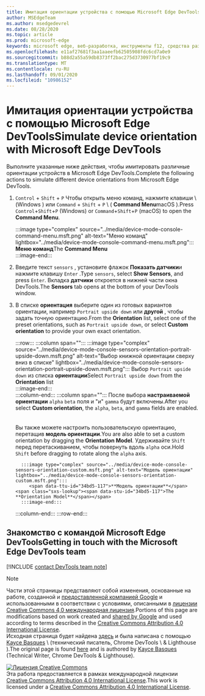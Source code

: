 ```yaml
---
title: Имитация ориентации устройства с помощью Microsoft Edge DevTools
author: MSEdgeTeam
ms.author: msedgedevrel
ms.date: 08/28/2020
ms.topic: article
ms.prod: microsoft-edge
keywords: microsoft edge, веб-разработка, инструменты f12, средства разработчика
ms.openlocfilehash: e11af27681f3aa1aaeefb62505908fdc6cd7a0e9
ms.sourcegitcommit: b88d2a55a59db8373ff2bac275d3730977bf19c9
ms.translationtype: MT
ms.contentlocale: ru-RU
ms.lasthandoff: 09/01/2020
ms.locfileid: "10986152"
---
```

<!-- Copyright Kayce Basques 

   Licensed under the Apache License, Version 2.0 (the "License");
   you may not use this file except in compliance with the License.
   You may obtain a copy of the License at

       https://www.apache.org/licenses/LICENSE-2.0

   Unless required by applicable law or agreed to in writing, software
   distributed under the License is distributed on an "AS IS" BASIS,
   WITHOUT WARRANTIES OR CONDITIONS OF ANY KIND, either express or implied.
   See the License for the specific language governing permissions and
   limitations under the License.  -->

# <span data-ttu-id="34bd5-103">Имитация ориентации устройства с помощью Microsoft Edge DevTools</span><span class="sxs-lookup"><span data-stu-id="34bd5-103">Simulate device orientation with Microsoft Edge DevTools</span></span>  

<span data-ttu-id="34bd5-104">Выполните указанные ниже действия, чтобы имитировать различные ориентации устройств в Microsoft Edge DevTools.</span><span class="sxs-lookup"><span data-stu-id="34bd5-104">Complete the following actions to simulate different device orientations from Microsoft Edge DevTools.</span></span>  

<!--todo: update device orientation section when available -->  

1.  <span data-ttu-id="34bd5-105">`Control` + `Shift` + `P` Чтобы открыть меню команд, нажмите клавиши \ (Windows \) или `Command` + `Shift` + `P` \ ( **Command Menu**macOS \).</span><span class="sxs-lookup"><span data-stu-id="34bd5-105">Press `Control`+`Shift`+`P` \(Windows\) or `Command`+`Shift`+`P` \(macOS\) to open the **Command Menu**.</span></span>  
    
    :::image type="complex" source="../media/device-mode-console-command-menu.msft.png" alt-text="Меню команд" lightbox="../media/device-mode-console-command-menu.msft.png":::
       <span data-ttu-id="34bd5-107">**Меню команд**</span><span class="sxs-lookup"><span data-stu-id="34bd5-107">The **Command Menu**</span></span>  
    :::image-end:::  
    
1.  <span data-ttu-id="34bd5-108">Введите текст `sensors` , установите флажок **Показать датчики**и нажмите клавишу `Enter` .</span><span class="sxs-lookup"><span data-stu-id="34bd5-108">Type `sensors`, select **Show Sensors**, and press `Enter`.</span></span>  <span data-ttu-id="34bd5-109">Вкладка **датчики** откроется в нижней части окна DevTools.</span><span class="sxs-lookup"><span data-stu-id="34bd5-109">The **Sensors** tab opens at the bottom of your DevTools window.</span></span>  
1.  <span data-ttu-id="34bd5-110">В списке **ориентация** выберите один из готовых вариантов ориентации, например `Portrait upside down` или **другой** , чтобы задать точную ориентацию.</span><span class="sxs-lookup"><span data-stu-id="34bd5-110">From the **Orientation** list, select one of the preset orientations, such as `Portrait upside down`, or select **Custom orientation** to provide your own exact orientation.</span></span>  
    
    :::row:::
       :::column span="":::
          :::image type="complex" source="../media/device-mode-console-sensors-orientation-portrait-upside-down.msft.png" alt-text="Выбор книжной ориентации сверху вниз в списке" lightbox="../media/device-mode-console-sensors-orientation-portrait-upside-down.msft.png":::
             <span data-ttu-id="34bd5-112">Выбор `Portrait upside down` из списка **ориентации**</span><span class="sxs-lookup"><span data-stu-id="34bd5-112">Select `Portrait upside down` from the **Orientation** list</span></span>  
          :::image-end:::  
       :::column-end:::
       :::column span="":::
          <span data-ttu-id="34bd5-113">После выбора **настраиваемой ориентации** `alpha` `beta` поля и "и" `gamma` будут включены.</span><span class="sxs-lookup"><span data-stu-id="34bd5-113">After you select **Custom orientation**, the `alpha`, `beta`, and `gamma` fields are enabled.</span></span>  
          <!--See [Alpha][alpha], [Beta][beta], and [Gamma][gamma] to understand how each axis works.  -->  
          <!--todo: update links to alpha, beta, and gamma section when available -->  
          <span data-ttu-id="34bd5-114">Вы также можете настроить пользовательскую ориентацию, перетащив **модель ориентации**.</span><span class="sxs-lookup"><span data-stu-id="34bd5-114">You are also able to set a custom orientation by dragging the **Orientation Model**.</span></span>  <span data-ttu-id="34bd5-115">Удерживайте `Shift` перед перетаскиванием, чтобы повернуть вдоль `alpha` оси.</span><span class="sxs-lookup"><span data-stu-id="34bd5-115">Hold `Shift` before dragging to rotate along the `alpha` axis.</span></span>  
          
          :::image type="complex" source="../media/device-mode-console-sensors-orientation-custom.msft.png" alt-text="Модель ориентации" lightbox="../media/device-mode-console-sensors-orientation-custom.msft.png":::
             <span data-ttu-id="34bd5-117">**Модель ориентации**</span><span class="sxs-lookup"><span data-stu-id="34bd5-117">The **Orientation Model**</span></span>  
          :::image-end:::  
       :::column-end:::
    :::row-end:::
    
## <span data-ttu-id="34bd5-118">Знакомство с командой Microsoft Edge DevTools</span><span class="sxs-lookup"><span data-stu-id="34bd5-118">Getting in touch with the Microsoft Edge DevTools team</span></span>  

[!INCLUDE [contact DevTools team note](../includes/contact-devtools-team-note.md)]  

<!-- links -->  

<!--[WebFundamentasNativeHardwareDeviceOrientationIndex]: /web/fundamentals/native-hardware/device-orientation/index "Device Orientation & Motion"  -->  
<!--[WebFundamentasNativeHardwareDeviceOrientationIndexAlpha]: /web/fundamentals/native-hardware/device-orientation/index#alpha "Alpha - Device Orientation & Motion"  -->  
<!--[WebFundamentasNativeHardwareDeviceOrientationIndexBeta]: /web/fundamentals/native-hardware/device-orientation/index#beta "Beta - Device Orientation & Motion"  -->  
<!--[WebFundamentasNativeHardwareDeviceOrientationIndexGamma]: /web/fundamentals/native-hardware/device-orientation/index#gamma "Gamma - Device Orientation & Motion"  -->  

> [!NOTE]
> <span data-ttu-id="34bd5-119">Части этой страницы представляют собой изменения, основанные на работе, созданной и [предоставленной компанией Google][GoogleSitePolicies] и использованными в соответствии с условиями, описанными в [лицензии Creative Commons 4,0 международная лицензия][CCA4IL].</span><span class="sxs-lookup"><span data-stu-id="34bd5-119">Portions of this page are modifications based on work created and [shared by Google][GoogleSitePolicies] and used according to terms described in the [Creative Commons Attribution 4.0 International License][CCA4IL].</span></span>  
> <span data-ttu-id="34bd5-120">Исходная страница будет найдена [здесь](https://developers.google.com/web/tools/chrome-devtools/device-mode/orientation) и была написана с помощью [Kayce Basques][KayceBasques] \ (технический писатель, Chrome DevTools \ & Lighthouse \).</span><span class="sxs-lookup"><span data-stu-id="34bd5-120">The original page is found [here](https://developers.google.com/web/tools/chrome-devtools/device-mode/orientation) and is authored by [Kayce Basques][KayceBasques] \(Technical Writer, Chrome DevTools \& Lighthouse\).</span></span>  

[![Лицензия Creative Commons][CCby4Image]][CCA4IL]  
<span data-ttu-id="34bd5-122">Эта работа предоставляется в рамках международной лицензии [Creative Commons Attribution 4.0 International License][CCA4IL].</span><span class="sxs-lookup"><span data-stu-id="34bd5-122">This work is licensed under a [Creative Commons Attribution 4.0 International License][CCA4IL].</span></span>  

[CCA4IL]: https://creativecommons.org/licenses/by/4.0  
[CCby4Image]: https://i.creativecommons.org/l/by/4.0/88x31.png  
[GoogleSitePolicies]: https://developers.google.com/terms/site-policies  
[KayceBasques]: https://developers.google.com/web/resources/contributors/kaycebasques  
